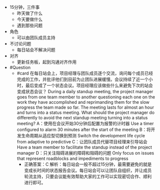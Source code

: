 - 15分钟，三件事
	- 昨天做了什么
	- 今天要做什么
	- 遇到那些问题
- 角色
	- 可以由团队成员主持
- 不讨论问题
	- 每日站会不解决问题
- 对齐
	- 更新任务板，起到沟通对齐作用
- #Question
	- #card 在每日站会上，项目经理与团队成员逐个交流，询问每个成员已经完成的工作，并批评他们到目前为止团队进展缓慢。会议持续了近一个小时，最后变成了一个状态会议。项目经理应该做些什么来避免下次的站会变成状态会议？
	  During a daily standup meeting, the project manager goes from one team member to another questioning each one on the work they have accomplished and reprimanding them for the slow progress the team made so far. The meeting lasts for almost an hour and turns into a status meeting. What should the project manager do differently to avoid the next standup meeting turning into a status meeting?
	  A：使用在会议开始30分钟后配置为报警的计时器 Use a timer configured to alarm 30 minutes after the start of the meeting
	  B：将开发生命周期从适应型切换到预测 Switch the development life cycle from adaptive to predictive
	  C：让团队成员代替项目经理来引导站会 Have a team member to facilitate the standup instead of the project manager
	  D：只关注阻碍进展的障碍和阻碍的问题 Only focus on issues that represent roadblocks and impediments to progress
		- 正确答案：C
		  解析：每日站会一般不超过15分钟，最需要避免的就是变成长时间的状态报告会议。每日站会可以让团队自组织，并让成员轮流主持，只要会议能有效帮助大家的工作可以实现密切合作、顺利进行即可。